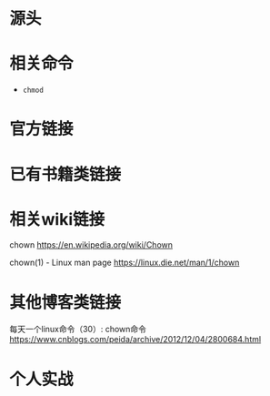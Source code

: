 
# 源头

# 相关命令

- `chmod`

# 官方链接

# 已有书籍类链接

# 相关wiki链接

chown https://en.wikipedia.org/wiki/Chown

chown(1) - Linux man page https://linux.die.net/man/1/chown

# 其他博客类链接

每天一个linux命令（30）: chown命令 https://www.cnblogs.com/peida/archive/2012/12/04/2800684.html

# 个人实战
